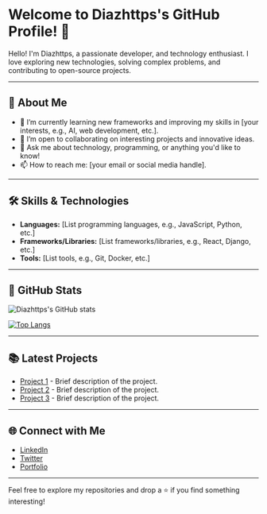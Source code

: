 # Welcome to Diazhttps's GitHub Profile! 👋

Hello! I'm Diazhttps, a passionate developer, and technology enthusiast. I love exploring new technologies, solving complex problems, and contributing to open-source projects.

---

## 🚀 About Me
- 🌱 I’m currently learning new frameworks and improving my skills in [your interests, e.g., AI, web development, etc.].
- 💼 I’m open to collaborating on interesting projects and innovative ideas.
- 💬 Ask me about technology, programming, or anything you'd like to know!
- 📫 How to reach me: [your email or social media handle].

---

## 🛠️ Skills & Technologies
- **Languages:** [List programming languages, e.g., JavaScript, Python, etc.]
- **Frameworks/Libraries:** [List frameworks/libraries, e.g., React, Django, etc.]
- **Tools:** [List tools, e.g., Git, Docker, etc.]

---

## 🌟 GitHub Stats
![Diazhttps's GitHub stats](https://github-readme-stats.vercel.app/api?username=Diazhttps&show_icons=true&theme=radical)

[![Top Langs](https://github-readme-stats.vercel.app/api/top-langs/?username=Diazhttps&layout=compact&theme=radical)](https://github.com/anuraghazra/github-readme-stats)

---

## 📚 Latest Projects
- [Project 1](#) - Brief description of the project.
- [Project 2](#) - Brief description of the project.
- [Project 3](#) - Brief description of the project.

---

## 🌐 Connect with Me
- [LinkedIn](#)
- [Twitter](#)
- [Portfolio](#)

---

Feel free to explore my repositories and drop a ⭐ if you find something interesting!
